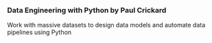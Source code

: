 ### Data Engineering with Python by Paul Crickard
Work with massive datasets to design data models and automate data pipelines using Python
